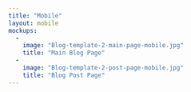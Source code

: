 ```yaml
---
title: "Mobile"
layout: mobile
mockups:
  -
    image: "Blog-template-2-main-page-mobile.jpg"
    title: "Main Blog Page"
  -
    image: "Blog-template-2-post-page-mobile.jpg"
    title: "Blog Post Page"
---
```

